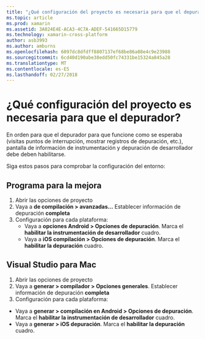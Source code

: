 ```yaml
---
title: "¿Qué configuración del proyecto es necesaria para que el depurador?"
ms.topic: article
ms.prod: xamarin
ms.assetid: 3A024E4E-ACA3-4C7A-ADEF-541665D15779
ms.technology: xamarin-cross-platform
author: asb3993
ms.author: amburns
ms.openlocfilehash: 6097dc8dfdff8807137ef68be86a08e4c9e23988
ms.sourcegitcommit: 6cd40d190abe38edd50fc74331be15324a845a28
ms.translationtype: MT
ms.contentlocale: es-ES
ms.lasthandoff: 02/27/2018
---
```

# <a name="what-project-settings-are-required-for-the-debugger"></a>¿Qué configuración del proyecto es necesaria para que el depurador?

En orden para que el depurador para que funcione como se esperaba (visitas puntos de interrupción, mostrar registros de depuración, etc.), pantalla de información de instrumentación y depuración de desarrollador debe deben habilitarse.

Siga estos pasos para comprobar la configuración del entorno:

## <a name="visual-studio"></a>Programa para la mejora
1. Abrir las opciones de proyecto
2. Vaya a **de compilación > avanzadas...** Establecer información de depuración **completa**
3. Configuración para cada plataforma:
   - Vaya a **opciones Android > Opciones de depuración**. Marca el **habilitar la instrumentación de desarrollador** cuadro.
   - Vaya a **iOS compilación > Opciones de depuración**. Marca el **habilitar la depuración** cuadro.

## <a name="visual-studio-for-mac"></a>Visual Studio para Mac
1. Abrir las opciones de proyecto
2. Vaya a **generar > compilador > Opciones generales**. Establecer información de depuración **completa**
3. Configuración para cada plataforma:
  - Vaya a **generar > compilación en Android > Opciones de depuración**. Marca el **habilitar la instrumentación de desarrollador** cuadro.
  - Vaya a **generar > iOS depuración**. Marca el **habilitar la depuración** cuadro.

